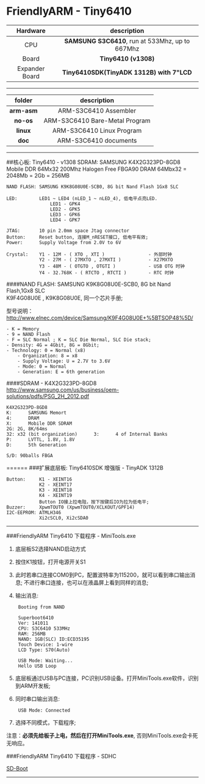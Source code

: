 FriendlyARM - Tiny6410
====


| Hardware | description |
| :----: | :---------: |
| CPU | **SAMSUNG S3C6410**, run at 533Mhz, up to 667Mhz |
| Board | **Tiny6410 (v1308)** |
| Expander Board | **Tiny6410SDK(TinyADK 1312B) with 7"LCD** | 


----------

| folder | description |
| :----: | :---------: |
| **arm-asm** | ARM-S3C6410 Assembler |
| **no-os** | ARM-S3C6410 Bare-Metal Program |
| **linux** | ARM-S3C6410 Linux Program |
| **doc** | ARM-S3C6410 documents | 


----------


##核心板: Tiny6410 - v1308
	SDRAM:		SAMSUNG K4X2G323PD-8GD8
				Mobile DDR 64Mx32 200Mhz Halogen Free FBGA90 DRAM
				64Mbx32 = 2048Mb = 2Gb = 256MB
	
	NAND FLASH: SAMSUNG K9K8G08U0E-SCB0, 8G bit Nand Flash 1Gx8 SLC 
				 
	LED:		LED1 ~ LED4 (nLED_1 ~ nLED_4), 低电平点亮LED.
					LED1 - GPK4
					LED2 - GPK5
					LED3 - GPK6
					LED4 - GPK7
					
	JTAG:		10 pin 2.0mm space Jtag connector
	Button:		Reset button, 连接M_nRESET接口, 低电平有效;
	Power:		Supply Voltage from 2.0V to 6V

	Crystal:	Y1 - 12M - ( XTO , XTI )				- 外部时钟	
				Y2 - 27M - ( 27MXTO , 27MXTI )			- X27MXTO
				Y3 - 48M - ( OTGTO , OTGTI )			- USB OTG 时钟
				Y4 - 32.768K - ( RTCTO , RTCTI ) 		- RTC 时钟
		
		

####NAND FLASH:
SAMSUNG K9K8G08U0E-SCB0, 8G bit Nand Flash,1Gx8 SLC   
K9F4G08U0E , K9K8G08U0E, 同一个芯片手册;

型号说明：
<http://www.elnec.com/device/Samsung/K9F4G08U0E+%5BTSOP48%5D/>

	- K = Memory
	- 9 = NAND Flash
	- F = SLC Normal ; K = SLC Die Normal, SLC Die stack;
	- Density: 4G = 4Gbit, 8G = 8Gbit;
	- Technology: 0 = Normal (x8)
		- Organization: 8 = x8
		- Supply Voltage: U = 2.7V to 3.6V
		- Mode: 0 = Normal
		- Generation: E = 6th generation


####SDRAM - K4X2G323PD-8GD8
<http://www.samsung.com/us/business/oem-solutions/pdfs/PSG_2H_2012.pdf> 

	K4X2G323PD-8GD8 
	K:		SAMSUNG Memort
	4:	 	DRAM
	X:		Mobile DDR SDRAM
	2G:	2G, 8K/64ms
	32:	x32 (bit organization)		3:		4 of Internal Banks
	P:		LVTTL, 1.8V, 1.8V
	D:		5th Generation
	
	S/D: 90balls FBGA

======
###扩展底层板: Tiny6410SDK 增强版 - TinyADK 1312B
	
	Button:		K1 - XEINT16
				K2 - XEINT17
				K3 - XEINT18
				K4 - XEINT19
				Button IO接上拉电阻，按下按键后IO为拉为低电平;
	Buzzer:		XpwmTOUT0 (XpwmTOUT0/XCLKOUT/GPF14)
	I2C-EEPROM:	ATMLH346
				Xi2cSCL0, Xi2cSDA0
				
				
----



###FriendlyARM Tiny6410 下载程序 - MiniTools.exe


1. 底层板S2选择NAND启动方式

2. 按住K1按钮，打开电源开关S1

3. 此时若串口连接COM0到PC，配置波特率为115200，就可以看到串口输出消息; 不进行串口连接，也可以在液晶屏上看到同样的消息;

4. 输出消息:

		Booting from NAND

		Superboot6410
		Ver: 141011
		CPU: S3C6410 533MHz
		RAM: 256MB
		NAND: 1GB(SLC) ID:ECD35195
		Touch Device: 1-wire
		LCD Type: S70(Auto)

		USB Mode: Waiting...
		Hello USB Loop

5. 底层板通过USB与PC连接，PC识别USB设备。打开MiniTools.exe软件，识别到ARM开发板;

6. 同时串口输出消息: 
	
		USB Mode: Connected

7. 选择不同模式，下载程序;

注意：**必须先给板子上电，然后在打开MiniTools.exe**, 否则MiniTools.exe会卡死无响应。

###FriendlyARM Tiny6410 下载程序 - SDHC

[SD-Boot](https://github.com/SeanXP/ARM-Tiny6410/tree/master/sd-no-os)

------


